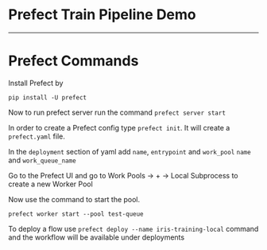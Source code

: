 # Prefect Train Pipeline Demo
------------------------------------------------------------

# Prefect Commands
Install Prefect by
```shell
pip install -U prefect
```
Now to run prefect server run the command ```prefect server start```
 
In order to create a Prefect config type ```prefect init```. It will create a ```prefect.yaml``` file.

In the ```deployment``` section of yaml add ```name```, ```entrypoint``` and ```work_pool``` ```name``` and 
```work_queue_name```


Go to the Prefect UI and go to Work Pools -> + -> Local Subprocess to create a new Worker Pool


Now use the command to start the pool.
```shell
prefect worker start --pool test-queue
```

To deploy a flow use ```prefect deploy --name iris-training-local``` command and the workflow will be available under deployments
